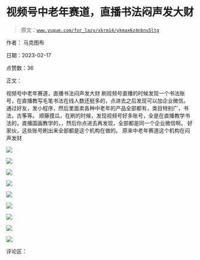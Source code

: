 # 视频号中老年赛道，直播书法闷声发大财

> 原文：[`www.yuque.com/for_lazy/xkrm14/ykmax6z4nbnu5ltg`](https://www.yuque.com/for_lazy/xkrm14/ykmax6z4nbnu5ltg)

作者： 马克图布

日期：2023-02-17

点赞数：36

正文：

视频号中老年赛道，直播书法闷声发大财 刷视频号直播的时候发现一个书法账号，在直播教写毛笔书法在线人数还挺多的，点进去之后发现可以加企业微信。 通过好友，发小程序，然后里面卖各种中老年的产品全部都有，类目特别广，书法，古筝等。 顺藤摸瓜，在刷的时候，发现视频号好多账号，全是在直播教学书法的，直播国画教学的，，然后你点进去再发现，全部都是同一个企业微信啊。 好家伙，这些账号刷出来全部都是这个机构在做的。 原来中老年赛道这个机构在闷声发财

![](img/2d624f91ee28ad2bbceb8d2ca6bd8f69.png)

![](img/0764285c42d8ad4ed7ae14fed597bd44.png)  

![](img/4b3fac378e015a1d25df64824570bb23.png)

![](img/ceb41a6c8edf88e7996760e4bb71bcaf.png)

![](img/7fba9f834359281d126fb12b59b89b03.png)

![](img/ce00426729988418011b1570600a6f83.png)

![](img/09106e64c366bd20bbce9b036f91b4b6.png)

![](img/fc143a58fb316ffa5a0bda13a2b8716b.png)

![](img/37305d8b333b2db92efd907465905743.png)

评论区：



